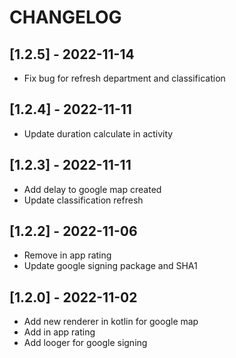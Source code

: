 # CHANGELOG

## [1.2.5] - 2022-11-14

-   Fix bug for refresh department and classification

## [1.2.4] - 2022-11-11

-   Update duration calculate in activity

## [1.2.3] - 2022-11-11

-   Add delay to google map created
-   Update classification refresh

## [1.2.2] - 2022-11-06

-   Remove in app rating
-   Update google signing package and SHA1

## [1.2.0] - 2022-11-02

-   Add new renderer in kotlin for google map
-   Add in app rating
-   Add looger for google signing
